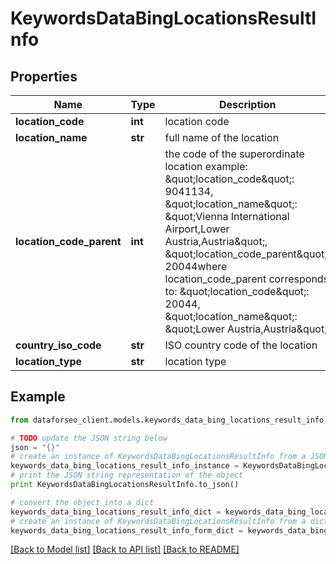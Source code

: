 # KeywordsDataBingLocationsResultInfo


## Properties

Name | Type | Description | Notes
------------ | ------------- | ------------- | -------------
**location_code** | **int** | location code | [optional] 
**location_name** | **str** | full name of the location | [optional] 
**location_code_parent** | **int** | the code of the superordinate location example: \&quot;location_code\&quot;: 9041134, \&quot;location_name\&quot;: \&quot;Vienna International Airport,Lower Austria,Austria\&quot;, \&quot;location_code_parent\&quot;: 20044where location_code_parent corresponds to: \&quot;location_code\&quot;: 20044, \&quot;location_name\&quot;: \&quot;Lower Austria,Austria\&quot; | [optional] 
**country_iso_code** | **str** | ISO country code of the location | [optional] 
**location_type** | **str** | location type | [optional] 

## Example

```python
from dataforseo_client.models.keywords_data_bing_locations_result_info import KeywordsDataBingLocationsResultInfo

# TODO update the JSON string below
json = "{}"
# create an instance of KeywordsDataBingLocationsResultInfo from a JSON string
keywords_data_bing_locations_result_info_instance = KeywordsDataBingLocationsResultInfo.from_json(json)
# print the JSON string representation of the object
print KeywordsDataBingLocationsResultInfo.to_json()

# convert the object into a dict
keywords_data_bing_locations_result_info_dict = keywords_data_bing_locations_result_info_instance.to_dict()
# create an instance of KeywordsDataBingLocationsResultInfo from a dict
keywords_data_bing_locations_result_info_form_dict = keywords_data_bing_locations_result_info.from_dict(keywords_data_bing_locations_result_info_dict)
```
[[Back to Model list]](../README.md#documentation-for-models) [[Back to API list]](../README.md#documentation-for-api-endpoints) [[Back to README]](../README.md)


